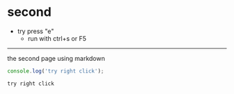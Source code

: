# second

* try press "e"
    * run with ctrl+s or F5

----

the second page using markdown

<div data-column-count="2">

```javascript
console.log('try right click');
```

```text
try right click
```

</div>